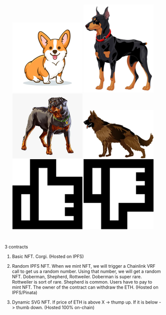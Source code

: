 <br/>
<p align="center">
<img src="./images/basicNft/corgi.jpg" width="225" alt="NFT Doberman">
<img src="./images/randomNft/doberman.jpg" width="225" alt="NFT Doberman">
<img src="./images/randomNft/rottweiler.jpg" width="225" alt="NFT Rottweiler">
<img src="./images/randomNft/shepherd.jpg" width="225" alt="NFT Shepherd">
<img src="./images/dynamicNft/thumbup.svg" width="225" alt="NFT Up">
<img src="./images/dynamicNft/thumbdown.svg" width="225" alt="NFT Down">
</p>
<br/>

3 contracts

1. Basic NFT.
    Corgi.
    (Hosted on IPFS)

2. Random IPFS NFT.
    When we mint NFT, we will trigger a Chainlink VRF call to get us a random number.
    Using that number, we will get a random NFT.
    Doberman, Shepherd, Rottweiler.
    Doberman is super rare.
    Rottweiler is sort of rare.
    Shepherd is common.
    Users have to pay to mint NFT. The owner of the contract can withdraw the ETH.
    (Hosted on IPFS/Pinata)

3. Dynamic SVG NFT.
    If price of ETH is above X -> thump up.
    If it is below -> thumb down.
    (Hosted 100% on-chain)